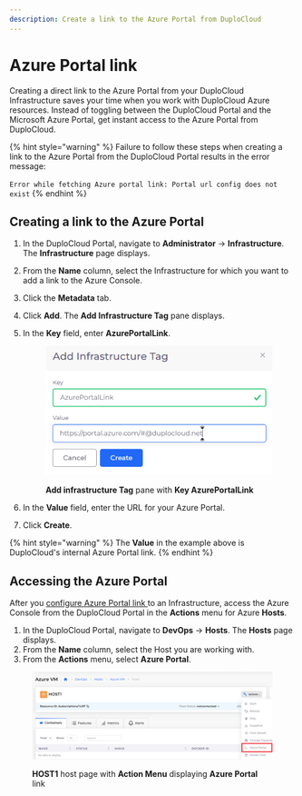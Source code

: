 ```yaml
---
description: Create a link to the Azure Portal from DuploCloud
---
```


# Azure Portal link

Creating a direct link to the Azure Portal from your DuploCloud Infrastructure saves your time when you work with DuploCloud Azure resources. Instead of toggling between the DuploCloud Portal and the Microsoft Azure Portal, get instant access to the Azure Portal from DuploCloud.

{% hint style="warning" %}
Failure to follow these steps when creating a link to the Azure Portal from the DuploCloud Portal results in the error message:&#x20;

`Error while fetching Azure portal link: Portal url config does not exist`
{% endhint %}

## Creating a link to the Azure Portal

1. In the DuploCloud Portal, navigate to **Administrator** -> **Infrastructure**. The **Infrastructure** page displays.
2. From the **Name** column, select the Infrastructure for which you want to add a link to the Azure Console.
3. Click the **Metadata** tab.
4. Click **Add**. The **Add Infrastructure Tag** pane displays.
5.  In the **Key** field, enter **AzurePortalLink**.

    <div align="left">

    <figure><img src="../../.gitbook/assets/azure_portal.png" alt=""><figcaption><p><strong>Add infrastructure Tag</strong> pane with <strong>Key AzurePortalLink</strong></p></figcaption></figure>

    </div>
6. In the **Value** field, enter the URL for your Azure Portal.&#x20;
7. Click **Create**.

{% hint style="warning" %}
The **Value** in the example above is DuploCloud's internal Azure Portal link.
{% endhint %}

## Accessing the Azure Portal

After you [configure Azure Portal link ](azure-portal-link.md#creating-a-link-to-the-azure-portal)to an Infrastructure, access the Azure Console from the DuploCloud Portal in the **Actions** menu for Azure **Hosts**.

1. In the DuploCloud Portal, navigate to **DevOps** -> **Hosts**. The **Hosts** page displays.
2. From the **Name** column, select the Host you are working with.
3. From the **Actions** menu, select **Azure Portal**.

<figure><img src="../../.gitbook/assets/aws-con_app.png" alt=""><figcaption><p><strong>HOST1</strong> host page with <strong>Action Menu</strong> displaying <strong>Azure Portal</strong> link</p></figcaption></figure>
